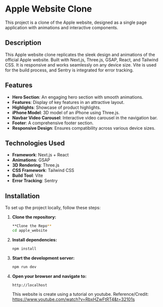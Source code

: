 # Apple Website Clone

This project is a clone of the Apple website, designed as a single page application with animations and interactive components.


## Description

This Apple website clone replicates the sleek design and animations of the official Apple website. Built with Next.js, Three.js, GSAP, React, and Tailwind CSS. It is responsive and works seamlessly on any device size. Vite is used for the build process, and Sentry is integrated for error tracking.

## Features

- **Hero Section**: An engaging hero section with smooth animations.
- **Features**: Display of key features in an attractive layout.
- **Highlights**: Showcase of product highlights.
- **iPhone Model**: 3D model of an iPhone using Three.js.
- **Navbar Video Carousel**: Interactive video carousel in the navigation bar.
- **Footer**: A comprehensive footer section.
- **Responsive Design**: Ensures compatibility across various device sizes.

## Technologies Used

- **Framework**: Next.js + React
- **Animations**: GSAP
- **3D Rendering**: Three.js
- **CSS Framework**: Tailwind CSS
- **Build Tool**: Vite
- **Error Tracking**: Sentry

## Installation

To set up the project locally, follow these steps:

1. **Clone the repository:**
    ```bash
    **Clone the Repo**
    cd apple_website
    ```

2. **Install dependencies:**
    ```bash
    npm install
    ```

3. **Start the development server:**
    ```bash
    npm run dev
    ```

4. **Open your browser and navigate to:**
    ```
    http://localhost
    ```

    This website is create using a tutorial on youtube. Reference/Credit: https://www.youtube.com/watch?v=RbxHZwFtRT4&t=32101s

